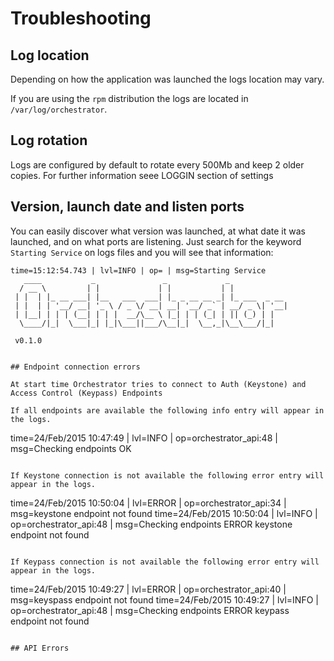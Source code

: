 # Troubleshooting

## Log location

Depending on how the application was launched the logs location may vary.

If you are using the `rpm` distribution the logs are located in `/var/log/orchestrator`.

## Log rotation

Logs are configured by default to rotate every 500Mb and keep 2 older copies. For further information seee LOGGIN section of settings

## Version, launch date and listen ports

You can easily discover what version was launched, at what date it was launched,
and on what ports are listening. Just search for the keyword `Starting Service` on logs
files and you will see that information:

```
time=15:12:54.743 | lvl=INFO | op= | msg=Starting Service
   ____           _               _             _
  / __ \         | |             | |           | |
 | |  | |_ __ ___| |__   ___  ___| |_ _ __ __ _| |_ ___  _ __
 | |  | | '__/ __| '_ \ / _ \/ __| __| '__/ _` | __/ _ \| '__|
 | |__| | | | (__| | | |  __/\__ \ |_| | | (_| | || (_) | |
  \____/|_|  \___|_| |_|\___||___/\__|_|  \__,_|\__\___/|_|

 v0.1.0


## Endpoint connection errors

At start time Orchestrator tries to connect to Auth (Keystone) and Access Control (Keypass) Endpoints

If all endpoints are available the following info entry will appear in the logs.

```
time=24/Feb/2015 10:47:49 | lvl=INFO | op=orchestrator_api:48 | msg=Checking endpoints OK
```

If Keystone connection is not available the following error entry will appear in the logs.
```
time=24/Feb/2015 10:50:04 | lvl=ERROR | op=orchestrator_api:34 | msg=keystone endpoint not found
time=24/Feb/2015 10:50:04 | lvl=INFO | op=orchestrator_api:48 | msg=Checking endpoints ERROR keystone endpoint not found 
```

If Keypass connection is not available the following error entry will appear in the logs.
```
time=24/Feb/2015 10:49:27 | lvl=ERROR | op=orchestrator_api:40 | msg=keyspass endpoint not found
time=24/Feb/2015 10:49:27 | lvl=INFO | op=orchestrator_api:48 | msg=Checking endpoints ERROR keypass endpoint not found
```

## API Errors
